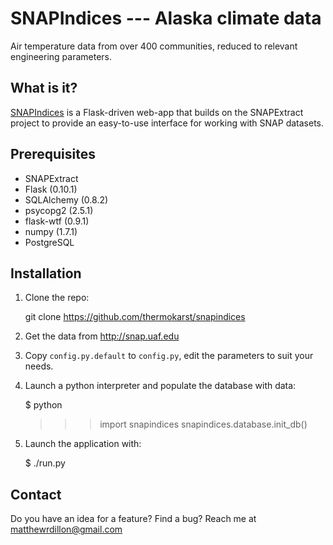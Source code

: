 SNAPIndices --- Alaska climate data
===================================

Air temperature data from over 400 communities, reduced to relevant engineering parameters.

What is it?
-----------

[SNAPIndices](http://snapindices.akdillon.net) is a Flask-driven web-app that builds on the SNAPExtract project to provide an easy-to-use interface for working with SNAP datasets.

Prerequisites
-------------

- SNAPExtract
- Flask (0.10.1)
- SQLAlchemy (0.8.2)
- psycopg2 (2.5.1)
- flask-wtf (0.9.1)
- numpy (1.7.1)
- PostgreSQL


Installation
------------

1) Clone the repo:

    git clone https://github.com/thermokarst/snapindices

2) Get the data from http://snap.uaf.edu

3) Copy `config.py.default` to `config.py`, edit the parameters to suit your needs.

4) Launch a python interpreter and populate the database with data:

    $ python
    >>> import snapindices
    >>> snapindices.database.init_db()

5) Launch the application with:

    $ ./run.py


Contact
-------

Do you have an idea for a feature? Find a bug?
Reach me at [matthewrdillon@gmail.com](mailto:matthewrdillon@gmail.com)
